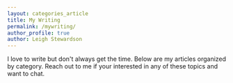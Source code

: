 ```yaml
---
layout: categories_article
title: My Writing
permalink: /mywriting/
author_profile: true
author: Leigh Stewardson
---
```


I love to write but don't always get the time. Below are my articles organized by category. Reach out to me if your interested in any of these topics and want to chat.
